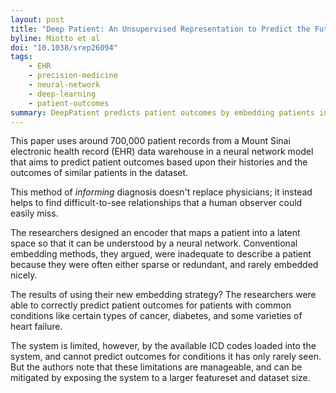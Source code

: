 ```yaml
---
layout: post
title: "Deep Patient: An Unsupervised Representation to Predict the Future of Patients from the Electronic Health Records"
byline: Miotto et al
doi: "10.1038/srep26094"
tags:
    - EHR
    - precision-medicine
    - neural-network
    - deep-learning
    - patient-outcomes
summary: DeepPatient predicts patient outcomes by embedding patients in a feature-space that enables it to use prior cases in the EHR to identify similar patient stories.
---
```


This paper uses around 700,000 patient records from a Mount Sinai electronic health record (EHR) data warehouse in a neural network model that aims to predict patient outcomes based upon their histories and the outcomes of similar patients in the dataset.

This method of _informing_ diagnosis doesn't replace physicians; it instead helps to find difficult-to-see relationships that a human observer could easily miss.

The researchers designed an encoder that maps a patient into a latent space so that it can be understood by a neural network. Conventional embedding methods, they argued, were inadequate to describe a patient because they were often either sparse or redundant, and rarely embedded nicely.

The results of using their new embedding strategy? The researchers were able to correctly predict patient outcomes for patients with common conditions like certain types of cancer, diabetes, and some varieties of heart failure.

The system is limited, however, by the available ICD codes loaded into the system, and cannot predict outcomes for conditions it has only rarely seen. But the authors note that these limitations are manageable, and can be mitigated by exposing the system to a larger featureset and dataset size.
